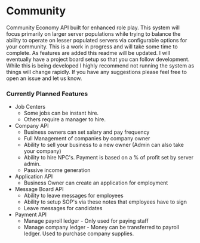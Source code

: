 # Community

Community Economy API built for enhanced role play. This system will focus primarily on larger server populations while trying to balance the ability to operate on lesser populated servers via configurable options for your community. This is a work in progress and will take some time to complete. As features are added this readme will be updated. I will eventually have a project board setup so that you can follow development. While this is being developed I highly recommend not running the system as things will change rapidly. If you have any suggestions please feel free to open an issue and let us know.

### Currently Planned Features

- Job Centers
  - Some jobs can be instant hire.
  - Others require a manager to hire.
- Company API
  - Business owners can set salary and pay frequency
  - Full Management of companies by company owner
  - Ability to sell your business to a new owner (Admin can also take your company)
  - Ability to hire NPC's. Payment is based on a % of profit set by server admin.
  - Passive income generation
- Application API
  - Business Owner can create an application for employment
- Message Board API
  - Ability to leave messages for employees
  - Ability to setup SOP's via these notes that employees have to sign
  - Leave messages for candidates
- Payment API
  - Manage payroll ledger - Only used for paying staff
  - Manage company ledger - Money can be transferred to payroll ledger. Used to purchase company supplies.
